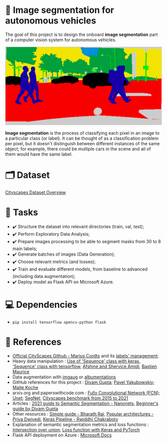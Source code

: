 # :dart: Image segmentation for autonomous vehicles
The goal of this project is to design the onboard **image segmentation** part of a computer vision system for autonomous vehicles.


<img src='/static\outputs\colorized_mask.png'>


**Image segmentation** is the process of classifying each pixel in an image to a particular class (or label). It can be thought of as a classification problem per pixel, but it doesn't distinguish between different instances of the same object; for example, there could be multiple cars in the scene and all of them would have the same label.

# :card_index_dividers: Dataset
[Cityscapes Dataset Overview](https://www.cityscapes-dataset.com/dataset-overview/)


# :scroll: Tasks
- :heavy_check_mark: Structure the dataset into relevant directories (train, val, test);
- :heavy_check_mark: Perform Exploratory Data Analysis;
- :heavy_check_mark: Prepare images processing to be able to segment masks from 30 to 8 main labels;
- :heavy_check_mark: Generate batches of images (Data Generation);
- :heavy_check_mark: Choose relevant metrics (and losses);
- :heavy_check_mark: Train and evaluate different models, from baseline to advanced (including data augmentation);
- :heavy_check_mark: Deploy model as Flask API on Microsoft Azure.

# :computer: Dependencies
- <code>pip install tensorflow opencv-python flask</code>


# :pushpin: References 
- [Official CityScapes Github - Marius Cordts](https://github.com/mcordts/cityscapesScripts) and its [labels' management](https://github.com/mcordts/cityscapesScripts/blob/master/cityscapesscripts/helpers/labels.py);
- Heavy data manipulation : [Use of 'Sequence' class with keras](https://keras.io/api/utils/python_utils/#sequence-class), ['Sequence' class with tensorflow](https://www.tensorflow.org/api_docs/python/tf/keras/utils/Sequence), [Afshine and Shervice Amidi](https://stanford.edu/~shervine/blog/keras-how-to-generate-data-on-the-fly), [Bastien Maurice](https://deeplylearning.fr/cours-pratiques-deep-learning/realiser-son-propre-generateur-de-donnees/)
- Data augmentation with [imgaug](https://imgaug.readthedocs.io/en/latest/) or [albumentations](https://albumentations.ai/)
- GitHub references for this project : [Divam Gupta](https://github.com/divamgupta/image-segmentation-keras); [Pavel Yakubowskiy](https://github.com/qubvel/segmentation_models); [Malte Koche](https://github.com/baudcode/tf-semantic-segmentation)
- arxiv.org and paperswithcode.com : [Fully Convolutional Network (FCN)](https://nanonets.com/blog/how-to-do-semantic-segmentation-using-deep-learning/); [Unet](https://arxiv.org/pdf/1505.04597v1.pdf); [SegNet](https://arxiv.org/pdf/1511.00561v3.pdf); [Cityscapes benchmark from 2015 to 2021](https://paperswithcode.com/sota/real-time-semantic-segmentation-on-cityscapes)
- Articles : [2021 guide to Semantic Segmentation - Nanonets](https://nanonets.com/blog/semantic-image-segmentation-2020/), [Beginner's guide by Divam Gupta](https://divamgupta.com/image-segmentation/2019/06/06/deep-learning-semantic-segmentation-keras.html)
- Other resources : [Simple guide - Bharath Raj](https://medium.com/beyondminds/a-simple-guide-to-semantic-segmentation-effcf83e7e54), [Popular architectures - Priya Dwivedi](https://towardsdatascience.com/semantic-segmentation-popular-architectures-dff0a75f39d0), [Keras Pipeline - Rwiddhi Chakraboty](https://towardsdatascience.com/a-keras-pipeline-for-image-segmentation-part-1-6515a421157d)
- Explanation of semantic segmentation metrics and loss functions : [Intersection over union](https://www.pyimagesearch.com/2016/11/07/intersection-over-union-iou-for-object-detection/); [Loss function with Keras and PyTorch](https://www.kaggle.com/bigironsphere/loss-function-library-keras-pytorch)
- Flask API deployment on Azure : [Microsoft Docs](https://docs.microsoft.com/fr-fr/azure/app-service/quickstart-python?tabs=bash&pivots=python-framework-flask)
